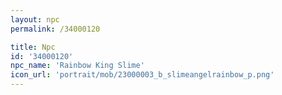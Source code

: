 ```yaml
---
layout: npc
permalink: /34000120

title: Npc
id: '34000120'
npc_name: 'Rainbow King Slime'
icon_url: 'portrait/mob/23000003_b_slimeangelrainbow_p.png'
---
```

